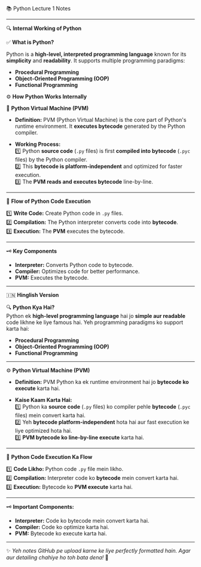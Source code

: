  📚 Python Lecture 1 Notes

---

🔍 **Internal Working of Python**

✅ **What is Python?**

Python is a **high-level, interpreted programming language** known for its **simplicity** and **readability**. It supports multiple programming paradigms:

- **Procedural Programming**
- **Object-Oriented Programming (OOP)**
- **Functional Programming**



⚙️ **How Python Works Internally**

🧠 **Python Virtual Machine (PVM)**

- **Definition:** PVM (Python Virtual Machine) is the core part of Python's runtime environment. It **executes bytecode** generated by the Python compiler.

- **Working Process:**  
  1️⃣ Python **source code** (`.py` files) is first **compiled into bytecode** (`.pyc` files) by the Python compiler.  
  2️⃣ This **bytecode is platform-independent** and optimized for faster execution.  
  3️⃣ The **PVM reads and executes bytecode** line-by-line.

---

🔄 **Flow of Python Code Execution**

1️⃣ **Write Code:** Create Python code in `.py` files.  
2️⃣ **Compilation:** The Python interpreter converts code into **bytecode**.  
3️⃣ **Execution:** The **PVM** executes the bytecode.

---

🗝️ **Key Components**

- **Interpreter:** Converts Python code to bytecode.
- **Compiler:** Optimizes code for better performance.
- **PVM:** Executes the bytecode.

---

 🇮🇳 **Hinglish Version**

🔍 **Python Kya Hai?**  
Python ek **high-level programming language** hai jo **simple aur readable** code likhne ke liye famous hai. Yeh programming paradigms ko support karta hai:

- **Procedural Programming**
- **Object-Oriented Programming (OOP)**
- **Functional Programming**

---

⚙️ **Python Virtual Machine (PVM)**

- **Definition:** PVM Python ka ek runtime environment hai jo **bytecode ko execute** karta hai.

- **Kaise Kaam Karta Hai:**  
  1️⃣ Python ka **source code** (`.py` files) ko compiler pehle **bytecode** (`.pyc` files) mein convert karta hai.  
  2️⃣ Yeh **bytecode platform-independent** hota hai aur fast execution ke liye optimized hota hai.  
  3️⃣ **PVM bytecode ko line-by-line execute** karta hai.

---

🔄 **Python Code Execution Ka Flow**

1️⃣ **Code Likho:** Python code `.py` file mein likho.  
2️⃣ **Compilation:** Interpreter code ko **bytecode** mein convert karta hai.  
3️⃣ **Execution:** Bytecode ko **PVM execute** karta hai.

---

🗝️ **Important Components:**

- **Interpreter:** Code ko bytecode mein convert karta hai.
- **Compiler:** Code ko optimize karta hai.
- **PVM:** Bytecode ko execute karta hai.

---

✨ _Yeh notes GitHub pe upload karne ke liye perfectly formatted hain. Agar aur detailing chahiye ho toh bata dena!_ 🚀